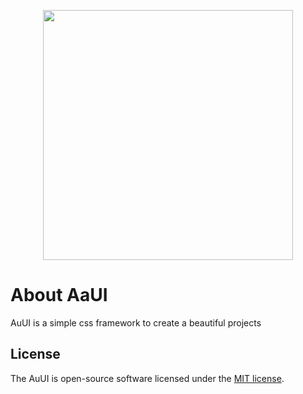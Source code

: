 <p align="center"><img src="https://i.ibb.co/JQr6WTD/AaUI.png" width="400"></p>


# About AaUI

AuUI is a simple css framework to create a beautiful projects

## License

The AuUI is open-source software licensed under the [MIT license](https://opensource.org/licenses/MIT).

